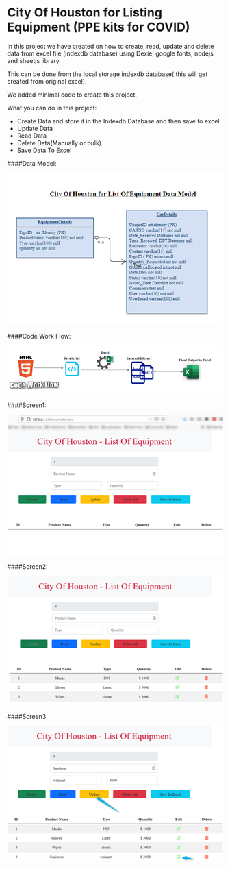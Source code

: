 # City Of Houston for Listing Equipment (PPE kits for COVID)
In this project we have created on how to create, read, update and delete data from excel file (indexdb database) using Dexie, google fonts, nodejs and sheetjs library.

This can be done from the local storage indexdb database( this will get created from original excel). 

We added minimal code to create this project.

What you can do in this project:
* Create Data and store it in the Indexdb Database and then save to excel
* Update Data
* Read Data
* Delete Data(Manually or bulk)
* Save Data To Excel

####Data Model:

![DataModel](images/COH_DataModel.PNG)


####Code Work Flow:

![CodeWorkFlow](https://github.com/welcomegeetha/CovidEquipment/blob/main/images/COH_CodeWorkFlow.png)

####Screen1:

![Initial Page](images/Equipment_Screen1.PNG)

####Screen2:

![Create Page](images/Equipment_Screen2Create.PNG)

####Screen3:

![Update Page](images/Equipment_Screen3Update.PNG)

